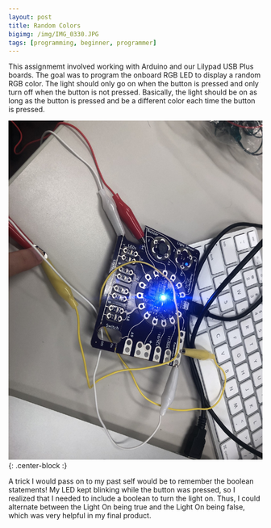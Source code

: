 ```yaml
---
layout: post
title: Random Colors
bigimg: /img/IMG_0330.JPG
tags: [programming, beginner, programmer]
---
```


This assignmemt involved working with Arduino and our Lilypad USB Plus boards.
The goal was to program the onboard RGB LED to display a random RGB color.
The light should only go on when the button is pressed and only turn off when the button is not pressed.
Basically, the light should be on as long as the button is pressed and be a different color each time the button is pressed.

![One of the random colors](/img/IMG_0330.JPG){: .center-block :}

A trick I would pass on to my past self would be to remember the boolean statements!
My LED kept blinking while the button was pressed, so I realized that I needed to include a boolean to turn the light on.
Thus, I could alternate between the Light On being true and the Light On being false, which was very helpful in my final product.
